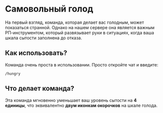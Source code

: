 # Самовольный голод

На первый взгляд, команда, которая делает вас голодным, может показаться странной. 
Однако на нашем сервере она является важным РП-инструментом, который развязывает руки в ситуациях, когда ваша шкала сытости заполнена до отказа.
 
## Как использовать?

Команда очень проста в использовании. Просто откройте чат и введите:

```
/hungry
```

## Что делает команда?

Эта команда мгновенно уменьшает ваш уровень сытости на **4 единицы**, что эквивалентно **двум иконкам окорочков** на шкале голода.